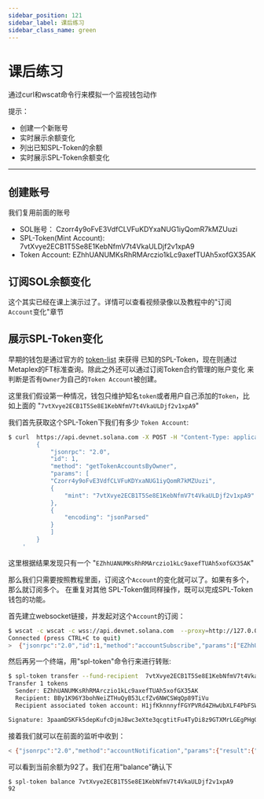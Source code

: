 ```yaml
---
sidebar_position: 121
sidebar_label: 课后练习
sidebar_class_name: green
---
```


# 课后练习

通过curl和wscat命令行来模拟一个监视钱包动作

提示：

- 创建一个新账号
- 实时展示余额变化
- 列出已知SPL-Token的余额
- 实时展示SPL-Token余额变化

---

## 创建账号

我们复用前面的账号

- SOL账号： Czorr4y9oFvE3VdfCLVFuKDYxaNUG1iyQomR7kMZUuzi
- SPL-Token(Mint Account): 7vtXvye2ECB1T5Se8E1KebNfmV7t4VkaULDjf2v1xpA9
- Token Account: EZhhUANUMKsRhRMArczio1kLc9axefTUAh5xofGX35AK

## 订阅SOL余额变化

这个其实已经在课上演示过了。详情可以查看视频录像以及教程中的"订阅`Account`变化"章节

## 展示SPL-Token变化

早期的钱包是通过官方的 [token-list](https://github.com/solana-labs/token-list) 来获得 已知的SPL-Token，现在则通过Metaplex的FT标准查询。除此之外还可以通过订阅Token合约管理的账户变化 来判断是否有`Owner`为自己的`Token Account`被创建。

这里我们假设第一种情况，钱包只维护知名`token`或者用户自己添加的`Token`，比如上面的 "`7vtXvye2ECB1T5Se8E1KebNfmV7t4VkaULDjf2v1xpA9`"

我们首先获取这个SPL-Token下我们有多少 `Token Account`:

```bash
$ curl  https://api.devnet.solana.com -X POST -H "Content-Type: application/json" -d '
        {
            "jsonrpc": "2.0",
            "id": 1,
            "method": "getTokenAccountsByOwner",
            "params": [
            "Czorr4y9oFvE3VdfCLVFuKDYxaNUG1iyQomR7kMZUuzi",
            {
                "mint": "7vtXvye2ECB1T5Se8E1KebNfmV7t4VkaULDjf2v1xpA9"
            },
            {
                "encoding": "jsonParsed"
            }
            ]
        }
    '
```

这里根据结果发现只有一个 "`EZhhUANUMKsRhRMArczio1kLc9axefTUAh5xofGX35AK`"

那么我们只需要按照教程里面，订阅这个`Account`的变化就可以了。如果有多个，那么就订阅多个。 在重复对其他 SPL-Token做同样操作，既可以完成SPL-Token钱包的功能。

首先建立websocket链接，并发起对这个`Account`的订阅：

```bash
$ wscat -c wscat -c wss://api.devnet.solana.com  --proxy=http://127.0.0.1:1087
Connected (press CTRL+C to quit)
>  {"jsonrpc":"2.0","id":1,"method":"accountSubscribe","params":["EZhhUANUMKsRhRMArczio1kLc9axefTUAh5xofGX35AK",{"encoding":"jsonParsed","commitment":"finalized"}]}
```

然后再另一个终端，用"spl-token"命令行来进行转账:

```bash
$ spl-token transfer --fund-recipient  7vtXvye2ECB1T5Se8E1KebNfmV7t4VkaULDjf2v1xpA9 1 BBy1K96Y3bohNeiZTHuQyB53LcfZv6NWCSWqQp89TiVu
Transfer 1 tokens
  Sender: EZhhUANUMKsRhRMArczio1kLc9axefTUAh5xofGX35AK
  Recipient: BBy1K96Y3bohNeiZTHuQyB53LcfZv6NWCSWqQp89TiVu
  Recipient associated token account: H1jfKknnnyfFGYPVRd4ZHwUbXLF4PbFSWSH6wMJq6EK9

Signature: 3paamDSKFk5depKufcDjmJ8wc3eXte3qcgtitFu4TyDi8z9GTXMrLGEgPHgQMnAzFBXYoWxyF5JFzA54Fjvi2ZUK
```
接着我们就可以在前面的监听中收到：

```bash
< {"jsonrpc":"2.0","method":"accountNotification","params":{"result":{"context":{"slot":236334118},"value":{"lamports":2039280,"data":{"program":"spl-token","parsed":{"info":{"isNative":false,"mint":"7vtXvye2ECB1T5Se8E1KebNfmV7t4VkaULDjf2v1xpA9","owner":"Czorr4y9oFvE3VdfCLVFuKDYxaNUG1iyQomR7kMZUuzi","state":"initialized","tokenAmount":{"amount":"92000000000","decimals":9,"uiAmount":92.0,"uiAmountString":"92"}},"type":"account"},"space":165},"owner":"TokenkegQfeZyiNwAJbNbGKPFXCWuBvf9Ss623VQ5DA","executable":false,"rentEpoch":0,"space":165}},"subscription":18067841}}
```

可以看到当前余额为92了。我们在用"balance"确认下

```bash
$ spl-token balance 7vtXvye2ECB1T5Se8E1KebNfmV7t4VkaULDjf2v1xpA9
92
```
